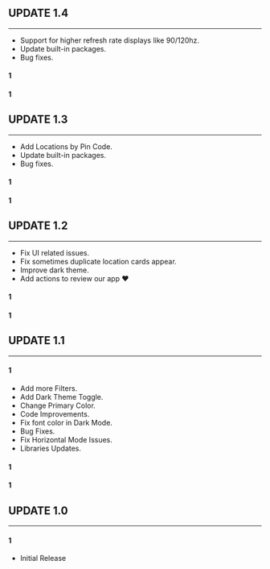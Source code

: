 ## UPDATE 1.4
------
- Support for higher refresh rate displays like 90/120hz.
- Update built-in packages.
- Bug fixes.
#### 1
#### 1
## UPDATE 1.3
------
- Add Locations by Pin Code.
- Update built-in packages.
- Bug fixes.
#### 1
#### 1
## UPDATE 1.2
------
- Fix UI related issues.
- Fix sometimes duplicate location cards appear.
- Improve dark theme.
- Add actions to review our app ❤
#### 1
#### 1
## UPDATE 1.1
------
#### 1
- Add more Filters.
- Add Dark Theme Toggle.
- Change Primary Color.
- Code Improvements.
- Fix font color in Dark Mode.
- Bug Fixes.
- Fix Horizontal Mode Issues.
- Libraries Updates.
#### 1
#### 1
## UPDATE 1.0
------
#### 1
- Initial Release